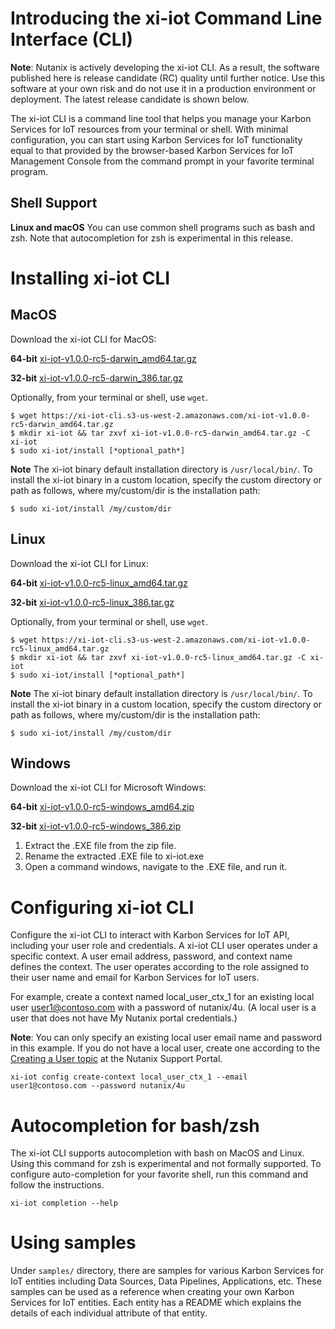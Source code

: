 # Introducing the xi-iot Command Line Interface (CLI)

**Note**: Nutanix is actively developing the xi-iot CLI. As a result, the software published here is release candidate (RC) quality until further notice. 
Use this software at your own risk and do not use it in a production environment or deployment. The latest release candidate is shown below.

The xi-iot CLI is a command line tool that helps you manage your Karbon Services for IoT resources from your terminal or shell. With minimal 
configuration, you can start using Karbon Services for IoT functionality equal to that provided by the browser-based Karbon Services for IoT Management 
Console from the command prompt in your favorite terminal program.

## Shell Support
**Linux and macOS** You can use common shell programs such as bash and zsh.
Note that autocompletion for zsh is experimental in this release.

# Installing xi-iot CLI
## MacOS
Download the xi-iot CLI for MacOS:

**64-bit**
[xi-iot-v1.0.0-rc5-darwin_amd64.tar.gz](https://xi-iot-cli.s3-us-west-2.amazonaws.com/xi-iot-v1.0.0-rc5-darwin_amd64.tar.gz)

**32-bit**
[xi-iot-v1.0.0-rc5-darwin_386.tar.gz](https://xi-iot-cli.s3-us-west-2.amazonaws.com/xi-iot-v1.0.0-rc5-darwin_386.tar.gz)

Optionally, from your terminal or shell, use `wget`.
```
$ wget https://xi-iot-cli.s3-us-west-2.amazonaws.com/xi-iot-v1.0.0-rc5-darwin_amd64.tar.gz
$ mkdir xi-iot && tar zxvf xi-iot-v1.0.0-rc5-darwin_amd64.tar.gz -C xi-iot
$ sudo xi-iot/install [*optional_path*]
```

**Note** The xi-iot binary default installation directory is `/usr/local/bin/`. 
To install the xi-iot binary in a custom location, specify the custom directory or path as follows, where
my/custom/dir is the installation path:
```
$ sudo xi-iot/install /my/custom/dir
```

## Linux
Download the xi-iot CLI for Linux:

**64-bit**
[xi-iot-v1.0.0-rc5-linux_amd64.tar.gz](https://xi-iot-cli.s3-us-west-2.amazonaws.com/xi-iot-v1.0.0-rc5-linux_amd64.tar.gz)

**32-bit**
[xi-iot-v1.0.0-rc5-linux_386.tar.gz](https://xi-iot-cli.s3-us-west-2.amazonaws.com/xi-iot-v1.0.0-rc5-linux_386.tar.gz)

Optionally, from your terminal or shell, use `wget`.
```
$ wget https://xi-iot-cli.s3-us-west-2.amazonaws.com/xi-iot-v1.0.0-rc5-linux_amd64.tar.gz
$ mkdir xi-iot && tar zxvf xi-iot-v1.0.0-rc5-linux_amd64.tar.gz -C xi-iot
$ sudo xi-iot/install [*optional_path*]
```

**Note** The xi-iot binary default installation directory is `/usr/local/bin/`. 
To install the xi-iot binary in a custom location, specify the custom directory or path as follows, where
my/custom/dir is the installation path:
```
$ sudo xi-iot/install /my/custom/dir
```

## Windows

Download the xi-iot CLI for Microsoft Windows:

**64-bit**
[xi-iot-v1.0.0-rc5-windows_amd64.zip](https://xi-iot-cli.s3-us-west-2.amazonaws.com/xi-iot-v1.0.0-rc5-windows_amd64.zip)

**32-bit**
[xi-iot-v1.0.0-rc5-windows_386.zip](https://xi-iot-cli.s3-us-west-2.amazonaws.com/xi-iot-v1.0.0-rc5-windows_386.zip)

1. Extract the .EXE file from the zip file.
2. Rename the extracted .EXE file to xi-iot.exe
2. Open a command windows, navigate to the .EXE file, and run it.


# Configuring xi-iot CLI
Configure the xi-iot CLI to interact with Karbon Services for IoT API, including your user role and credentials.
A xi-iot CLI user operates under a specific context. A user email address, password, and context name defines the context.
The user operates according to the role assigned to their user name and email for Karbon Services for IoT users. 

For example, create a context named local_user_ctx_1 for an existing local user user1@contoso.com with a password of nutanix/4u.
(A local user is a user that does not have My Nutanix portal credentials.) 

**Note**: You can only specify an existing local user email name and password in this example. 
If you do not have a local user, create one according to the [Creating a User topic](https://portal.nutanix.com/#/page/docs/details?targetId=Xi-IoT-Infra-Admin-Guide:edg-iot-add-users-t.html) at the Nutanix Support Portal.

```
xi-iot config create-context local_user_ctx_1 --email user1@contoso.com --password nutanix/4u
```


# Autocompletion for bash/zsh
The xi-iot CLI supports autocompletion with bash on MacOS and Linux. Using this command for zsh is experimental and not formally supported.
To configure auto-completion for your favorite shell, run this command and follow the instructions.
```
xi-iot completion --help
```

# Using samples
Under `samples/` directory, there are samples for various Karbon Services for IoT entities including Data Sources, Data Pipelines, Applications, etc. These samples can be used as a reference when creating your own Karbon Services for IoT entities. Each entity has a README which explains the details of each individual attribute of that entity.
